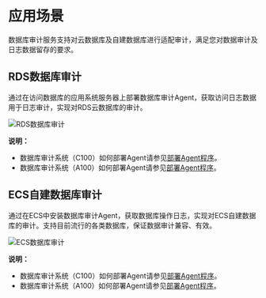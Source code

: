# 应用场景

数据库审计服务支持对云数据库及自建数据库进行适配审计，满足您对数据审计及日志数据留存的要求。

## RDS数据库审计

通过在访问数据库的应用系统服务器上部署数据库审计Agent，获取访问日志数据用于日志审计，实现对RDS云数据库的审计。

![RDS数据库审计](https://static-aliyun-doc.oss-cn-hangzhou.aliyuncs.com/assets/img/zh-CN/6987973061/p176940.png)

**说明：**

-   数据库审计系统（C100）如何部署Agent请参见[部署Agent程序](/cn.zh-CN/用户指南（C100）/部署Agent程序.md)。
-   数据库审计系统（A100）如何部署Agent请参见[部署Agent程序](/cn.zh-CN/用户指南（A100）/部署Agent程序.md)。

## ECS自建数据库审计

通过在ECS中安装数据库审计Agent，获取数据库操作日志，实现对ECS自建数据库的审计。支持目前流行的各类数据库，保证数据审计兼容、有效。

![ECS数据库审计](https://static-aliyun-doc.oss-cn-hangzhou.aliyuncs.com/assets/img/zh-CN/6987973061/p176941.png)

**说明：**

-   数据库审计系统（C100）如何部署Agent请参见[部署Agent程序](/cn.zh-CN/用户指南（C100）/部署Agent程序.md)。
-   数据库审计系统（A100）如何部署Agent请参见[部署Agent程序](/cn.zh-CN/用户指南（A100）/部署Agent程序.md)。

